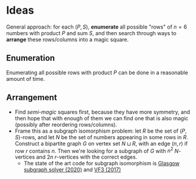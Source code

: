 # Ideas

General approach: for each $(P, S)$, **enumerate** all possible "rows" of $n = 6$ numbers with product $P$ and sum $S$, and then search through ways to **arrange** these rows/columns into a magic square.

## Enumeration

Enumerating all possible rows with product $P$ can be done in a reasonable amount of time. 

## Arrangement

* Find *semi-magic* squares first, because they have more symmetry, and then hope that with enough of them we can find one that is also magic (possibly after reordering rows/columns).
* Frame this as a subgraph isomorphism problem: let $R$ be the set of $(P, S)$-rows, and let $N$ be the set of numbers appearing in some rows in $R$. Construct a bipartite graph $G$ on vertex set $N\sqcup R$, with an edge $(n, r)$ if row $r$ contains $n$. Then we're looking for a subgraph of $G$ with $n^2$ $N$-vertices and $2n$ $r$-vertices with the correct edges.
  * The state of the art code for subgraph isomorphism is [Glasgow subgraph solver (2020)](https://github.com/ciaranm/glasgow-subgraph-solver) and [VF3 (2017)](https://github.com/MiviaLab/vf3lib)